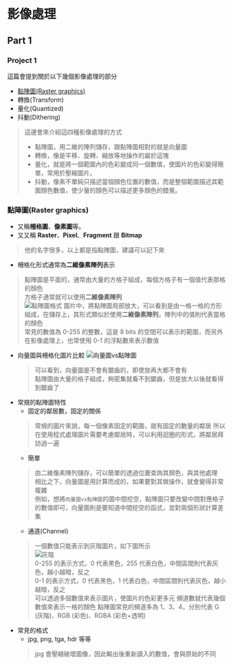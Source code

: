 # 影像處理 

## Part 1

### Project 1

這篇會提到關於以下幾個影像處理的部分

* [點陣圖(Raster graphics)](#點陣圖raster-graphics)
* 轉換(Transform)
* 量化(Quantized)
* 抖動(Dithering)

> 這邊會來介紹這四種影像處理的方式
> * 點陣圖，用二維的陣列儲存，跟點陣圖相對的就是向量圖
> * 轉換，像是平移、旋轉、縮放等地操作的屬於這塊
> * 量化，就是將一個範圍內的色彩變成同一個數值，使圖片的色彩變得簡單，常用於壓縮圖片。
> * 抖動，像素不單純只描述當個顏色位置的數值，而是整個範圍描述其範圍顏色數值，使少量的顏色可以描述更多顏色的錯覺。

### 點陣圖(Raster graphics)

* 又稱**柵格圖**、**像素圖**等。
* 又又稱 **Raster**、**Pixel**、**Fragment** 跟 **Bitmap**
> 他的名字很多，以上都是指點陣圖，建議可以記下來
* 柵格化形式通常為**二維像素陣列**表示
> 點陣圖是平面的，通常由大量的方格子組成，每個方格子有一個值代表那格的顏色  
> 方格子通常就可以使用**二維像素陣列**  
>   ![點陣圖格式](https://github.com/NTUST-LaiLab/LearnComputerGraphicsProjectPPT/assets/32979547/3cddf7ea-8e9f-43c1-af2c-32b5eb65f725)
>   圖片中，將點陣圖局部放大，可以看到是由一格一格的方形組成，在儲存上，其形式類似於使用**二維像素陣列**，陣列中的值則代表當格的顏色  
> 常見的數值為 0-255 的整數，這是 8 bits 的空間可以表示的範圍，而另外在影像處理上，也常使用 0-1 的浮點數來表示數值
* 向量圖與柵格化圖片比較
  ![向量圖vs點陣圖](https://github.com/NTUST-LaiLab/LearnComputerGraphicsProjectPPT/assets/32979547/787ffdf5-7b01-40b6-8006-0db29683e6fc)
  > 可以看到，向量圖是不會有鋸齒的，即使放再大都不會有  
  > 點陣圖由大量的格子組成，夠密集就看不到鋸齒，但是放大以後就看得到鋸齒了
* 常規的點陣圖特性
   * 固定的鄰居數，固定的關係
   > 常規的圖片來說，每一個像素固定的範圍，就有固定的數量的鄰居
   > 所以在使用程式處理圖片需要考慮鄰居時，可以利用迴圈的形式，將鄰居拜訪過一遍
   * 簡單
   > 由二維像素陣列儲存，可以簡單的透過位置查詢其顏色，與其他處理  
   > 相比之下，向量圖是用計算而成的，如果要對其做操作，就會變得非常複雜  
   > 例如，想將`向量圖vs點陣圖`的圖中間挖空，點陣圖只要改變中間對應格子的數值即可，向量圖則是要知道中間挖空的函式，並對兩個形狀計算差集  
   * 通道(Channel)
   > 一個數值只能表示到灰階圖片，如下圖所示  
   > ![灰階](https://github.com/NTUST-LaiLab/LearnComputerGraphicsProjectPPT/assets/32979547/8b15d01a-0a4c-4890-8bf4-2db766ee9492)  
   > 0-255 的表示方式，0 代表黑色，255 代表白色，中間區間則代表灰色，越小越暗，反之  
   > 0-1 的表示方式，0 代表黑色，1 代表白色，中間區間則代表灰色，越小越暗，反之  
   > 可以透過多個數值來表示圖片，使圖片的色彩更多元
   > 頻道數就代表幾個數值來表示一格的顏色
   > 點陣圖常見的頻道多為 1、3、4，分別代表 G (灰階)、RGB (彩色)、RGBA (彩色+透明)
* 常見的格式
   * jpg, png, tga, hdr 等等
   > jpg 會壓縮破壞圖像，因此輸出後重新讀入的數值，會與原始的不同
